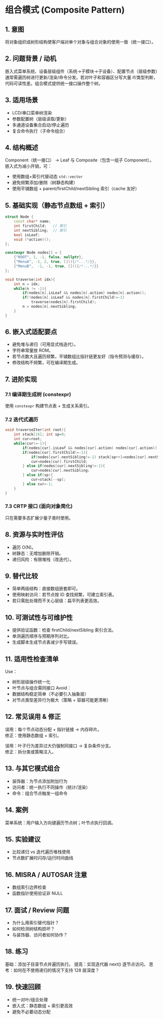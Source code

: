# 组合模式 (Composite Pattern)

## 1. 意图
将对象组织成树形结构使客户端对单个对象与组合对象的使用一致（统一接口）。

## 2. 问题背景 / 动机
嵌入式菜单系统、设备层级组件（系统->子模块->子设备）、配置节点（层级参数）通常需遍历树进行更新/渲染/命令分发。若对叶子和容器区分写大量 if/类型判断，代码可读性差。组合模式提供统一接口操作整个树。

## 3. 适用场景
- LCD/串口菜单树渲染
- 参数配置树（层级读取/更新）
- 多通道设备集合启动/停止遍历
- 复合命令执行（子命令组合）

## 4. 结构概述
Component（统一接口） → Leaf 与 Composite（包含一组子 Component）。嵌入式为减小开销，可：
- 使用数组+索引代替动态 `std::vector`
- 避免频繁添加/删除（树静态构建）
- 使用平铺数组 + parent/firstChild/nextSibling 索引（cache 友好）

## 5. 基础实现（静态节点数组 + 索引）
```cpp
struct Node {
    const char* name;
    int firstChild;   // 索引
    int nextSibling;  // 索引
    bool isLeaf;
    void (*action)();
};

constexpr Node nodes[] = {
    {"ROOT", 1, -1, false, nullptr},
    {"MenuA", -1, 2, true, [](){/*...*/}},
    {"MenuB",  -1, -1, true, [](){/*...*/}}
};

void traverse(int idx){
    int n = idx;
    while(n != -1){
        if(nodes[n].isLeaf && nodes[n].action) nodes[n].action();
        if(!nodes[n].isLeaf && nodes[n].firstChild!=-1)
            traverse(nodes[n].firstChild);
        n = nodes[n].nextSibling;
    }
}
```

## 6. 嵌入式适配要点
- 避免堆与递归（可用显式栈迭代）。
- 字符串常量放 ROM。
- 若节点数大且遍历频繁，平铺数组比指针链更友好（指令预测与缓存）。
- 修改结构不频繁，可在编译期生成。

## 7. 进阶实现
### 7.1 编译期生成树 (constexpr)
使用 `constexpr` 构建节点表 + 生成关系索引。
### 7.2 迭代式遍历
```cpp
void traverseIter(int root){
    int stack[16]; int sp=0;
    int cur=root;
    while(cur!=-1){
        if(nodes[cur].isLeaf && nodes[cur].action) nodes[cur].action();
        if(nodes[cur].firstChild!=-1){
            if(nodes[cur].nextSibling!=-1) stack[sp++]=nodes[cur].nextSibling;
            cur=nodes[cur].firstChild;
        } else if(nodes[cur].nextSibling!=-1){
            cur=nodes[cur].nextSibling;
        } else if(sp){
            cur=stack[--sp];
        } else cur=-1;
    }
}
```
### 7.3 CRTP 接口 (面向对象简化)
只在需要多态扩展少量子类时使用。

## 8. 资源与实时性评估
- 遍历 O(N)。
- 树静态：无增加删除开销。
- 递归风险：有限堆栈（改迭代）。

## 9. 替代比较
- 简单两级结构：直接数组嵌套即可。
- 使用映射访问：若节点按 ID 查找频繁，可建立索引表。
- 若只需批处理而不关心层级：扁平列表更高效。

## 10. 可测试性与可维护性
- 提供验证函数：检查 firstChild/nextSibling 索引合法。
- 单测遍历顺序与预期序列对比。
- 生成脚本生成节点表减少手写错误。

## 11. 适用性检查清单
Use：
- 树形层级操作统一化
- 叶节点与组合需同接口
Avoid：
- 数据结构稳定简单（不必要引入抽象层）
- 对节点类型差异行为极大（策略 + 容器可能更清晰）

## 12. 常见误用 & 修正
误用：每个节点动态分配 + 指针链接 → 内存碎片。  
修正：使用静态数组 + 索引。

误用：叶子行为差异过大仍强制同接口 -> 复杂条件分支。  
修正：拆分类或策略注入。

## 13. 与其它模式组合
- 装饰器：为节点添加附加行为
- 访问者：统一执行不同操作（统计/渲染）
- 命令：组合节点触发一组命令

## 14. 案例
菜单系统：用户输入方向键遍历节点树；叶节点执行回调。

## 15. 实验建议
- 比较递归 vs 迭代遍历堆栈使用
- 节点数扩展时闪存/运行时间曲线

## 16. MISRA / AUTOSAR 注意
- 数组索引边界检查
- 函数指针使用验证非 NULL

## 17. 面试 / Review 问题
- 为什么用索引替代指针？
- 如何检测树结构损坏？
- 与装饰器、访问者如何协作？

## 18. 练习
基础：添加子目录节点并遍历执行。
提高：实现迭代器 next() 逐节点访问。
思考：如何在不使用递归的情况下支持 128 层深度？

## 19. 快速回顾
- 统一对叶/组合处理
- 嵌入式：静态数组 + 索引更高效
- 避免不必要动态分配
